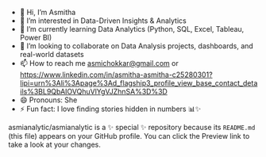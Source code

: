 - 👋 Hi, I’m Asmitha
- 👀 I’m interested in Data-Driven Insights & Analytics
- 🌱 I’m currently learning Data Analytics (Python, SQL, Excel, Tableau, Power BI)
- 💞️ I’m looking to collaborate on Data Analysis projects, dashboards, and real-world datasets
- 📫 How to reach me asmichokkar@gmail.com or https://www.linkedin.com/in/asmitha-asmitha-c25280301?lipi=urn%3Ali%3Apage%3Ad_flagship3_profile_view_base_contact_details%3BL9QbAIOVQhuVlYgVJZhnSA%3D%3D
- 😄 Pronouns: She
- ⚡ Fun fact: I love finding stories hidden in numbers 📊✨


asmianalytic/asmianalytic is a ✨ special ✨ repository because its `README.md` (this file) appears on your GitHub profile.
You can click the Preview link to take a look at your changes.

